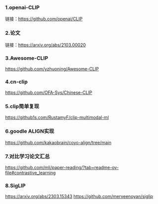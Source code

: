 ### 1.openai-CLIP
链接：https://github.com/openai/CLIP

### 2.论文
链接：https://arxiv.org/abs/2103.00020

### 3.Awesome-CLIP
https://github.com/yzhuoning/Awesome-CLIP

### 4.cn-clip
https://github.com/OFA-Sys/Chinese-CLIP

### 5.clip简单复现
https://github1s.com/RustamyF/clip-multimodal-ml

### 6.goodle ALIGN实现
https://github.com/kakaobrain/coyo-align/tree/main

### 7.对比学习论文汇总
https://github.com/mli/paper-reading/?tab=readme-ov-file#contrastive_learning

### 8.SigLIP
https://arxiv.org/abs/2303.15343
https://github.com/merveenoyan/siglip

